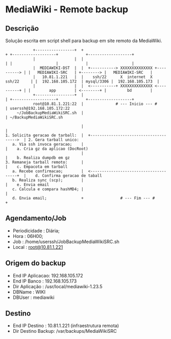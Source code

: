 # MediaWiki - Remote backup

## Descrição
Solução escrita em script shell para backup em site remoto da MediaWiki.
```
            +-----------------+  +                                            + +-------------------+            +-------------------+
            |                 |  |                                            | |                   |            |                   |
            |  MEDIAWIKI-DST  |  |  +-----------> XXXXXXXXXXXXXX +----------> | |   MEDIAWIKI-SRC   | +--------> |   MEDIAWIKI-SRC   |
            |   10.81.1.221   |  |    ssh/22      X  internet  X   ssh/22     | |  192.168.105.172  | mysql/3306 |  192.168.105.173  |
            |                 |  |  <-----------+ XXXXXXXXXXXXXX <----------+ | |        app        | <--------+ |         bd        |
            +-----------------+  |                                            | +-------------------+            +-------------------+
            root@10.81.1.221:22  |              # --- Inicio --- #            | userssh@192.168.105.172:22
     ~/JobBackupMediaWikiSRC.sh  |                                            | ~/BackupMediaWikiSRC.sh

                                 |                                            |
1. Solicita geracao de tarball:  |  +-------------------------------------->  | 2. Gera tarball unico:
   a. Via ssh invoca geracao;    |                                            |    a. Cria gz da aplicao (DocRoot)
                                 |                                            |    b. Realiza dumpdb em gz
3. Remaneja tarball remoto:      |                                            |    c. Empacota em tarball
   a. Recebe confirmacao;        |  <--------------------------------------+  |    d. Confirma geracao de taball
   b. Realiza sync (scp);        |                                            |    e. Envia email
   c. Calcula e compara hashMD4; |                                            |
   d. Envia email;               +                # --- Fim --- #             +

```
## Agendamento/Job

- Periodicidade : Diária;
- Hora          : 06H00;
- Job           : /home/userssh/JobBackupMediaWikiSRC.sh
- Local         : root@10.81.1.221

## Origem do backup

- End IP Aplicacao: 192.168.105.172
- End IP Banco    : 192.168.105.173
- Dir Aplicação   : /usr/local/mediawiki-1.23.5
- DBName          : WIKI
- DBUser          : mediawiki

## Destino

- End IP Destino    : 10.81.1.221 (infraestrutura remota)
- Dir Destino Backup: /var/backups/MediaWikiSRC
